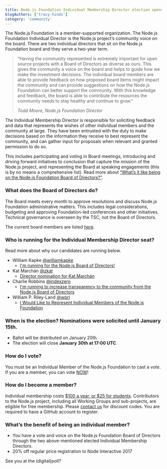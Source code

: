 ```yaml
---
title: Node.js Foundation Individual Membership Director election opens Friday, January 20
blogAuthors: ['tracy-hinds']
category: 'community'
---
```


The Node.js Foundation is a member-supported organization. The Node.js
Foundation Individual Director is the Node.js project’s community voice on the
board. There are two individual directors that sit on the Node.js Foundation
board and they serve a two-year term.

> “Having the community represented is extremely important for open source
> projects with a Board of Directors as diverse as ours. This gives the community
> a voice on the board and helps to guide how we make the investment decisions.
> The individual board members are able to provide feedback on how proposed board
> items might impact the community and can provide suggestions on how the Node.js
> Foundation can better support the community. With this knowledge and feedback,
> the board is able to contribute the resources the community needs to stay
> healthy and continue to grow.”
>
> _Todd Moore, Node.js Foundation Director_

The Individual Membership Director is responsible for soliciting feedback and
data that represents the wishes of other individual members and the community at
large. They have been entrusted with the duty to make decisions based on the
information they receive to best represent the community, and can gather input
for proposals when relevant and granted permission to do so.

This includes participating and voting in Board meetings, introducing and
driving forward initiatives to conclusion that capture the mission of the
Node.js project, and representing the Board at speaking engagements (this is by
no means a comprehensive list). Read more about [“What’s it like being on the
Node.js Foundation Board of
Directors?”](https://medium.com/@nodejs/whats-it-like-being-on-the-node-js-foundation-board-of-directors-f9456b8b7c4d).

### What does the Board of Directors do?

The Board meets every month to approve resolutions and discuss Node.js
Foundation administrative matters. This includes legal considerations, budgeting
and approving Foundation-led conferences and other initiatives. Technical
governance is overseen by the TSC, not the Board of Directors.

The current board members are listed
[here](https://foundation.nodejs.org/board).

### Who is running for the Individual Membership Director seat?

Read more about why our candidates are running below.

* William Kapke [@williamkapke](https://github.com/williamkapke)
  * [I'm running for the Node.js Board of Directors!](https://www.youtube.com/watch?v=zPBOkqclJFc\&feature=youtu.be)
* Kat Marchán [@zkat](https://github.com/zkat)
  * [Director nomination for Kat Marchán](https://gist.github.com/zkat/345d1485fc4cd1f45155678a3729cd21)
* Charlie Robbins [@indexzero](https://github.com/indexzero)
  * [I'm running to increase transparency to the community from the Node.js Board
    of Directors](https://medium.com/@indexzero/vote-to-increase-transparency-in-the-node-js-foundation-4a2b22ffaada)
* William P. Riley-Land [@wprl](https://github.com/wprl)
  * [I Would Like to Represent Individual Members of the Node.js Foundation](https://medium.com/@wprl/i-would-like-to-represent-individual-members-of-the-node-js-foundation-977157d90aa0#.hq3vo8d8m)

### When is the election? Nominations were solicited until January 15th.

* Ballot will be distributed on January 20th.
* The election will close **January 30th at 17:00 UTC**.

### How do I vote?

You must be an Individual Member of the Node.js Foundation to cast a vote. If
you are a member, you can vote [NOW](https://vote.linuxfoundation.org)!

### How do I become a member?

Individual membership costs [$100 a year, or $25 for students](https://identity.linuxfoundation.org/pid/99).
Contributors to the Node.js project, including all Working Groups and
sub-projects, are eligible for free membership. Please
[contact us](mailto:membership@nodejs.org) for discount codes. You are
required to have a GitHub account to register.

### What’s the benefit of being an individual member?

* You have a vote and voice on the Node.js Foundation Board of Directors
  through the two above-mentioned elected Individual Membership Directors.
* 20% off regular price registration to Node Interactive 2017

See you at the (digital)poll?
